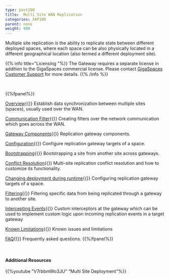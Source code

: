 ```yaml
---
type: post100
title:  Multi Site WAN Replication
categories: XAP100
parent: none
weight: 900
---
```




Multiple site replication is the ability to replicate state between different deployed spaces, where each space can be also physically located in a different geographical location (also termed a different deployment site).


{{% info title="Licensing "%}}
The Gateway requires a separate license in addition to the GigaSpaces commercial license. Please contact [GigaSpaces Customer Support](http://www.gigaspaces.com/content/customer-support-services) for more details.
{{% /info %}}


<br>

{{%fpanel%}}

[Overview](./multi-site-replication-over-the-wan.html){{<wbr>}}
Establish data synchronization between multiple sites (spaces), usually used over the WAN.

[Communication Filter](./communication-filter-over-the-wan.html){{<wbr>}}
Creating filters over the network communication which goes across the WAN.

[Gateway Components](./replication-gateway-components.html){{<wbr>}}
Replication gateway components.

[Configuration](./configuring-space-gateway-targets.html){{<wbr>}}
Configure replication gateway targets of a space.

[Bootstrapping](./replication-gateway-bootstrapping-process.html){{<wbr>}}
Bootstrapping a site from another site across gateways.

[Conflict Resolution](./multi-site-conflict-resolution.html){{<wbr>}}
Multi-site replication conflict resolution and how to customize its functionality.

[Changing deployment during runtime](./changing-multi-site-deployment-during-runtime.html){{<wbr>}}
Configuring replication gateway targets of a space.

[Filtering](./replication-gateway-filtering.html){{<wbr>}}
Filtering specific data from being replicated through a gateway to another site.

[Intercepting Events](./intercepting-replication-events-at-the-gateway.html){{<wbr>}}
Custom interceptors at the gateway which can be used to implement custom logic upon incoming replication events in a target gateway

[Known Limitations](./multi-site-replication-limitations.html){{<wbr>}}
Known issues and limitations

[FAQ](/faq/multi-site-replication-over-the-wan-faq.html){{<wbr>}}
Frequently asked questions.
{{%/fpanel%}}

<br>

#### Additional Resources
{{%youtube "V7rbbmWo3JU"  "Multi Site Deployment"%}}








